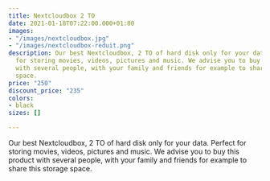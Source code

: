 ```yaml
---
title: Nextcloudbox 2 TO
date: 2021-01-18T07:22:00.000+01:00
images:
- "/images/nextcloudbox.jpg"
- "/images/nextcloudbox-reduit.png"
description: Our best Nextcloudbox, 2 TO of hard disk only for your data. Perfect
  for storing movies, videos, pictures and music. We advise you to buy this product
  with several people, with your family and friends for example to share this storage
  space.
price: "250"
discount_price: "235"
colors:
- black
sizes: []

---
```

Our best Nextcloudbox, 2 TO of hard disk only for your data. Perfect for storing movies, videos, pictures and music. We advise you to buy this product with several people, with your family and friends for example to share this storage space.